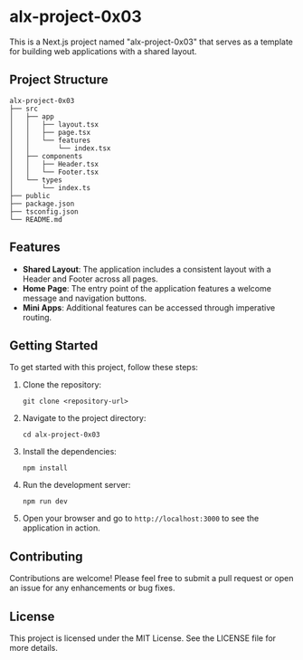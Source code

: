 # alx-project-0x03

This is a Next.js project named "alx-project-0x03" that serves as a template for building web applications with a shared layout.

## Project Structure

```
alx-project-0x03
├── src
│   ├── app
│   │   ├── layout.tsx
│   │   ├── page.tsx
│   │   └── features
│   │       └── index.tsx
│   ├── components
│   │   ├── Header.tsx
│   │   └── Footer.tsx
│   └── types
│       └── index.ts
├── public
├── package.json
├── tsconfig.json
└── README.md
```

## Features

- **Shared Layout**: The application includes a consistent layout with a Header and Footer across all pages.
- **Home Page**: The entry point of the application features a welcome message and navigation buttons.
- **Mini Apps**: Additional features can be accessed through imperative routing.

## Getting Started

To get started with this project, follow these steps:

1. Clone the repository:
   ```
   git clone <repository-url>
   ```

2. Navigate to the project directory:
   ```
   cd alx-project-0x03
   ```

3. Install the dependencies:
   ```
   npm install
   ```

4. Run the development server:
   ```
   npm run dev
   ```

5. Open your browser and go to `http://localhost:3000` to see the application in action.

## Contributing

Contributions are welcome! Please feel free to submit a pull request or open an issue for any enhancements or bug fixes.

## License

This project is licensed under the MIT License. See the LICENSE file for more details.